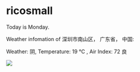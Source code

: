 # ricosmall

Today is Monday.

Weather infomation of 深圳市南山区， 广东省， 中国: 

Weather: 阴, Temperature: 19 ℃ , Air Index: 72 良

<img src="https://github-readme-stats.vercel.app/api?username=ricosmall&show_icons=true" />
